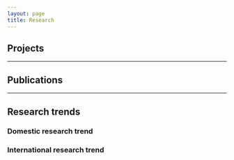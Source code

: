 ```yaml
---
layout: page
title: Research
---
```


## Projects

---

## Publications

---

## Research trends

### Domestic research trend

### International research trend

